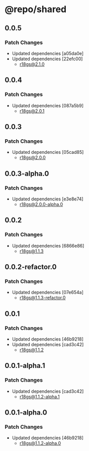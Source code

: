 # @repo/shared

## 0.0.5

### Patch Changes

- Updated dependencies [a05da0e]
- Updated dependencies [22efc00]
  - r18gs@2.1.0

## 0.0.4

### Patch Changes

- Updated dependencies [087a5b9]
  - r18gs@2.0.1

## 0.0.3

### Patch Changes

- Updated dependencies [05cad85]
  - r18gs@2.0.0

## 0.0.3-alpha.0

### Patch Changes

- Updated dependencies [e3e8e74]
  - r18gs@2.0.0-alpha.0

## 0.0.2

### Patch Changes

- Updated dependencies [6866e86]
  - r18gs@1.1.3

## 0.0.2-refactor.0

### Patch Changes

- Updated dependencies [07e654a]
  - r18gs@1.1.3-refactor.0

## 0.0.1

### Patch Changes

- Updated dependencies [46b9218]
- Updated dependencies [cad3c42]
  - r18gs@1.1.2

## 0.0.1-alpha.1

### Patch Changes

- Updated dependencies [cad3c42]
  - r18gs@1.1.2-alpha.1

## 0.0.1-alpha.0

### Patch Changes

- Updated dependencies [46b9218]
  - r18gs@1.1.2-alpha.0
